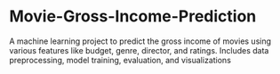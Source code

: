 # Movie-Gross-Income-Prediction
A machine learning project to predict the gross income of movies using various features like budget, genre, director, and ratings. Includes data preprocessing, model training, evaluation, and visualizations
